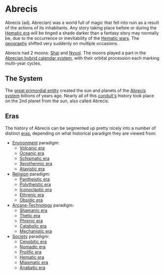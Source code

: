 # Abrecis

Abrecis (adj. Abrecian) was a world full of magic that fell into ruin as a result of the actions of its inhabitants. Any story taking place before or during the [Hematic era](eras/hematic.md) will be tinged a shade darker than a fantasy story may normally be, due to the occurrence or inevitability of the [Hematic wars](wars/introduction.md#hematic-wars). The [geography](geography.md) shifted very suddenly on multiple occasions.

Abrecis had 2 moons: [Shaj](moons/shaj.md) and [Nyvol](moons/nyvol.md). The moons played a part in the [Abrecian hybrid calendar system](calendar.md), with their orbital procession each marking multi-year cycles.

## The System

The [great primordial entity](deities/creator.md) created the sun and planets of the [Abrecis system](solar-system.md) billions of years ago. Nearly all of this [conduit's](/cosmology/conduit.md) history took place on the 2nd planet from the sun, also called Abrecis.

## Eras

The history of Abrecis can be segmented up pretty nicely into a number of distinct [eras](eras.md), depending on what historical paradigm they are viewed from:

- [Environment](environment.md) paradigm:
  - [Volcanic era](eras/volcanic.md)
  - [Oceanic era](eras/oceanic.md)
  - [Schismatic era](eras/schismatic.md)
  - [Xerothermic era](eras/xerothermic.md)
  - [Atavistic era](eras/atavistic.md)
- [Religion](religions/introduction.md) paradigm:
  - [Pantheistic era](eras/pantheistic.md)
  - [Polytheistic era](eras/polytheistic.md)
  - [Iconoclastic era](eras/iconoclastic.md)
  - [Ethrenic era](eras/ethrenic.md)
  - [Obsidic era](eras/obsidic.md)
- [Arcane-Technology](arcane-technology.md) paradigm:
  - [Shamanic era](eras/shamanic.md)
  - [Thetic era](eras/thetic.md)
  - [Phrenic era](eras/phrenic.md)
  - [Catabolic era](eras/catabolic.md)
  - [Mechanistic era](eras/mechanistic.md)
- [Society](society.md) paradigm:
  - [Cenobitic era](eras/cenobitic.md)
  - [Nomadic era](eras/nomadic.md)
  - [Prolific era](eras/prolific.md)
  - [Hematic era](eras/hematic.md)
  - [Miasmatic era](eras/miasmatic.md)
  - [Anabatic era](eras/anabatic.md)